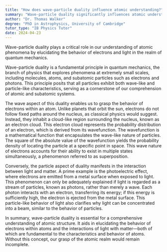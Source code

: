 ```yaml
---
title: "How does wave-particle duality influence atomic understanding?"
summary: "Wave-particle duality significantly influences atomic understanding by explaining the behaviour of electrons and light in quantum mechanics."
author: "Dr. Thomas Walker"
degree: "PhD in Astrophysics, University of Cambridge"
tutor_type: "IB Physics Tutor"
date: 2024-04-23
---
```


Wave-particle duality plays a critical role in our understanding of atomic phenomena by elucidating the behavior of electrons and light in the realm of quantum mechanics.

Wave-particle duality is a fundamental principle in quantum mechanics, the branch of physics that explores phenomena at extremely small scales, including molecules, atoms, and subatomic particles such as electrons and photons. This principle posits that all particles exhibit both wave-like and particle-like characteristics, serving as a cornerstone of our comprehension of atomic and subatomic systems.

The wave aspect of this duality enables us to grasp the behavior of electrons within an atom. Unlike planets that orbit the sun, electrons do not follow fixed paths around the nucleus, as classical physics would suggest. Instead, they inhabit a cloud-like region surrounding the nucleus, known as an electron cloud. This electron cloud represents the probability distribution of an electron, which is derived from its wavefunction. The wavefunction is a mathematical function that encapsulates the wave-like nature of particles. The square of the absolute value of the wavefunction yields the probability density of locating the particle at a specific point in space. This wave nature of electrons accounts for their ability to exist in multiple states simultaneously, a phenomenon referred to as superposition.

Conversely, the particle aspect of duality manifests in the interaction between light and matter. A prime example is the photoelectric effect, where electrons are emitted from a metal surface when exposed to light. This phenomenon can only be adequately explained if light is regarded as a stream of particles, known as photons, rather than merely a wave. Each photon interacts with an electron, transferring its energy; if this energy is sufficiently high, the electron is ejected from the metal surface. This particle-like behavior of light also clarifies why light can be concentrated into a beam, similar to the behavior of particles.

In summary, wave-particle duality is essential for a comprehensive understanding of atomic structure. It aids in elucidating the behavior of electrons within atoms and the interactions of light with matter—both of which are fundamental to the characteristics and behavior of atoms. Without this concept, our grasp of the atomic realm would remain incomplete.
    